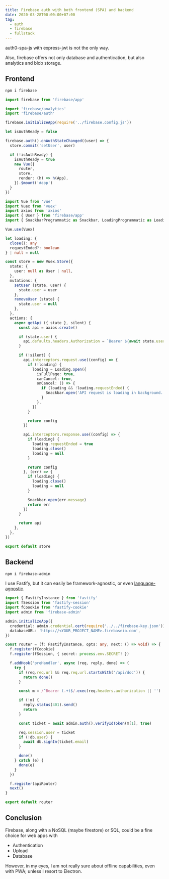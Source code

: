 ```yaml
---
title: Firebase auth with both frontend (SPA) and backend
date: 2020-03-28T00:00:00+07:00
tag:
  - auth
  - firebase
  - fullstack
---
```


auth0-spa-js with express-jwt is not the only way.

Also, firebase offers not only database and authentication, but also analytics and blob storage.

<!-- excerpt_separator -->

## Frontend

```sh
npm i firebase
```

```ts
import firebase from 'firebase/app'

import 'firebase/analytics'
import 'firebase/auth'

firebase.initializeApp(require('../firebase.config.js'))

let isAuthReady = false

firebase.auth().onAuthStateChanged((user) => {
  store.commit('setUser', user)

  if (!isAuthReady) {
    isAuthReady = true
    new Vue({
      router,
      store,
      render: (h) => h(App),
    }).$mount('#app')
  }
})
```

```ts
import Vue from 'vue'
import Vuex from 'vuex'
import axios from 'axios'
import { User } from 'firebase/app'
import { SnackbarProgrammatic as Snackbar, LoadingProgrammatic as Loading } from 'buefy'

Vue.use(Vuex)

let loading: {
  close(): any
  requestEnded?: boolean
} | null = null

const store = new Vuex.Store({
  state: {
    user: null as User | null,
  },
  mutations: {
    setUser (state, user) {
      state.user = user
    },
    removeUser (state) {
      state.user = null
    },
  },
  actions: {
    async getApi ({ state }, silent) {
      const api = axios.create()

      if (state.user) {
        api.defaults.headers.Authorization = `Bearer ${await state.user.getIdToken()}`
      }

      if (!silent) {
        api.interceptors.request.use((config) => {
          if (!loading) {
            loading = Loading.open({
              isFullPage: true,
              canCancel: true,
              onCancel: () => {
                if (loading && !loading.requestEnded) {
                  Snackbar.open('API request is loading in background.')
                }
              },
            })
          }

          return config
        })

        api.interceptors.response.use((config) => {
          if (loading) {
            loading.requestEnded = true
            loading.close()
            loading = null
          }

          return config
        }, (err) => {
          if (loading) {
            loading.close()
            loading = null
          }

          Snackbar.open(err.message)
          return err
        })
      }

      return api
    },
  },
})

export default store
```

## Backend

```sh
npm i firebase-admin
```

I use Fastify, but it can easily be framework-agnostic, or even [language-agnostic](https://firebase.google.com/docs/auth/admin/verify-id-tokens#verify_id_tokens_using_a_third-party_jwt_library).

```ts
import { FastifyInstance } from 'fastify'
import fSession from 'fastify-session'
import fCoookie from 'fastify-cookie'
import admin from 'firebase-admin'

admin.initializeApp({
  credential: admin.credential.cert(require('../../firebase-key.json')),
  databaseURL: 'https://<YOUR_PROJECT_NAME>.firebaseio.com',
})

const router = (f: FastifyInstance, opts: any, next: () => void) => {
  f.register(fCoookie)
  f.register(fSession, { secret: process.env.SECRET! })

  f.addHook('preHandler', async (req, reply, done) => {
    try {
      if (req.req.url && req.req.url.startsWith('/api/doc')) {
        return done()
      }

      const m = /^Bearer (.+)$/.exec(req.headers.authorization || '')

      if (!m) {
        reply.status(401).send()
        return
      }

      const ticket = await admin.auth().verifyIdToken(m[1], true)

      req.session.user = ticket
      if (!db.user) {
        await db.signIn(ticket.email)
      }

      done()
    } catch (e) {
      done(e)
    }
  })

  f.register(apiRouter)
  next()
}

export default router
```

## Conclusion

Firebase, along with a NoSQL (maybe firestore) or SQL, could be a fine choice for web apps with

- Authentication
- Upload
- Database

However, in my eyes, I am not really sure about offline capabilities, even with PWA; unless I resort to Electron.
